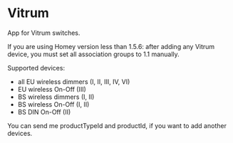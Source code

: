 # Vitrum

App for Vitrum switches.

If you are using Homey version less than 1.5.6: after adding any Vitrum device, you must set all association groups to 1.1 manually.

Supported devices:
- all EU wireless dimmers (I, II, III, IV, VI)
- EU wireless On-Off (III)
- BS wireless dimmers (I, II)
- BS wireless On-Off (I, II)
- BS DIN On-Off (II)

You can send me productTypeId and productId, if you want to add another devices.